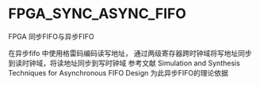 # FPGA_SYNC_ASYNC_FIFO
FPGA 同步FIFO与异步FIFO

在异步fifo 中使用格雷码编码读写地址，
通过两级寄存器跨时钟域将写地址同步到读时钟域，将读地址同步到写时钟域
参考文献 Simulation and Synthesis Techniques for Asynchronous FIFO Design
为此异步FIFO的理论依据

